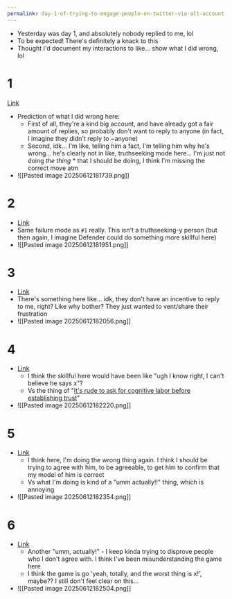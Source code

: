 ```yaml
---
permalink: day-1-of-trying-to-engage-people-on-twitter-via-alt-account
---
```


- Yesterday was day 1, and absolutely nobody replied to me, lol
- To be expected! There's definitely a knack to this
- Thought I'd document my interactions to like... show what I did wrong, lol
# 1 
[Link](https://x.com/JayVTheGreat/status/1931767024671129994)
- Prediction of what I did wrong here: 
	- First of all, they're a kind big account, and have already got a fair amount of replies, so probably don't want to reply to anyone (in fact, I imagine they didn't reply to ~anyone)
	- Second, idk... I'm like, telling him a fact, I'm telling him why he's wrong... he's clearly not in like, truthseeking mode here... I'm just not doing *the thing* * that I should be doing, I think I'm missing the correct move atm
- ![[Pasted image 20250612181739.png]]
# 2 
- [Link](https://x.com/asc5455/status/1922417098203996273)
- Same failure mode as `#1` really. This isn't a truthseeking-y person (but then again, I imagine Defender could do something more skillful here)
- ![[Pasted image 20250612181951.png]]
# 3 
- [Link](https://x.com/1stclassclips/status/1929262687445295548)
- There's something here like... idk, they don't have an incentive to reply to me, right? Like why bother? They just wanted to vent/share their frustration
- ![[Pasted image 20250612182056.png]]
# 4 
- [Link](https://x.com/good_faith_q/status/1932812312437727655)
	- I think the skillful here would have been like "ugh I know right, I can't believe he says x"?
	- Vs the thing of "[It's rude to ask for cognitive labor before establishing trust](https://defenderofthebasic.substack.com/p/its-rude-to-ask-for-cognitive-labor)"
- ![[Pasted image 20250612182220.png]]
# 5 
- [Link](https://x.com/good_faith_q/status/1932815689141850228)
	- I think here, I'm doing the wrong thing again. I think I should be trying to agree with him, to be agreeable, to get him to confirm that my model of him is correct
	- Vs what I'm doing is kind of a "umm actually!!" thing, which is annoying
- ![[Pasted image 20250612182354.png]]
# 6
- [Link](https://x.com/good_faith_q/status/1932817498983874592)
	- Another "umm, actually!" - I keep kinda trying to disprove people who I don't agree with. I think I've been misunderstanding the game here
	- I think the game is go 'yeah, totally, and the worst thing is x!', maybe?? I still don't feel clear on this...
- ![[Pasted image 20250612182504.png]]